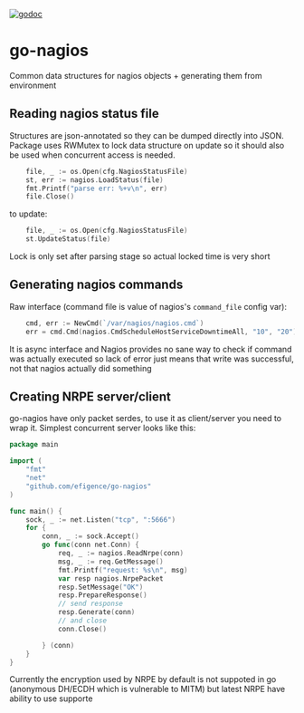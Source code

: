 [![godoc](http://img.shields.io/badge/godoc-reference-blue.svg?style=flat)](https://godoc.org/github.com/efigence/go-nagios)

# go-nagios
Common data structures for nagios objects + generating them from environment

## Reading nagios status file

Structures are json-annotated so they can be dumped directly into JSON. Package uses RWMutex to lock data structure on update so it should also be used when concurrent access is needed.

```go
    file, _ := os.Open(cfg.NagiosStatusFile)
    st, err := nagios.LoadStatus(file)
    fmt.Printf("parse err: %+v\n", err)
    file.Close()
```

to update:

```go
    file, _ := os.Open(cfg.NagiosStatusFile)
    st.UpdateStatus(file)
```

Lock is only set after parsing stage so actual locked time is very short

## Generating nagios commands

Raw interface (command file is value of nagios's `command_file` config var):

```go
    cmd, err := NewCmd(`/var/nagios/nagios.cmd`)
    err = cmd.Cmd(nagios.CmdScheduleHostServiceDowntimeAll, "10", "20")
```

It is async interface and Nagios provides no sane way to check if command was actually executed so lack of error just means that write was successful, not that nagios actually did something

## Creating NRPE server/client

go-nagios have only packet serdes, to use it as client/server you need to wrap it. Simplest concurrent server looks like this:


```go
package main

import (
    "fmt"
    "net"
    "github.com/efigence/go-nagios"
)

func main() {
    sock, _ := net.Listen("tcp", ":5666")
    for {
        conn, _ := sock.Accept()
        go func(conn net.Conn) {
            req, _ := nagios.ReadNrpe(conn)
            msg, _ := req.GetMessage()
            fmt.Printf("request: %s\n", msg)
            var resp nagios.NrpePacket
            resp.SetMessage("OK")
            resp.PrepareResponse()
            // send response
            resp.Generate(conn)
            // and close
            conn.Close()

        } (conn)
    }
}

```





Currently the encryption used by NRPE by default is not suppoted in go (anonymous DH/ECDH which is vulnerable to MITM) but latest NRPE have ability to use supporte
